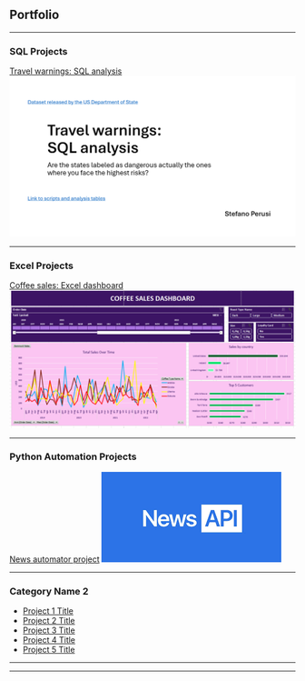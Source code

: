 ## Portfolio

---

### SQL Projects

[Travel warnings: SQL analysis](/projects/SQL_Project_Travel_warnings.pdf)
<img src="images/SQL project thumbnail - travel warnings.png?raw=true"/>

---

### Excel Projects

[Coffee sales: Excel dashboard](https://drive.google.com/drive/folders/19vFRcfiDYtC-Gja0b5yzv31EQ9Rg0t-f?usp=sharing)
<img src="images/excel_project_thumbnail_coffee.png?raw=true"/>

---

### Python Automation Projects

[News automator project](/projects/news_automator.ipynb)
<img src="images/news_automator_thumbnail.png?raw=true"/>

---

### Category Name 2

- [Project 1 Title](http://example.com/)
- [Project 2 Title](http://example.com/)
- [Project 3 Title](http://example.com/)
- [Project 4 Title](http://example.com/)
- [Project 5 Title](http://example.com/)

---




---
